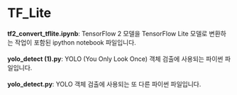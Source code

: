 # TF_Lite

**tf2_convert_tflite.ipynb**: TensorFlow 2 모델을 TensorFlow Lite 모델로 변환하는 작업이 포함된 ipython notebook 파일입니다. <br><br>
**yolo_detect (1).py**: YOLO (You Only Look Once) 객체 검출에 사용되는 파이썬 파일입니다. <br><br>
**yolo_detect.py**: YOLO 객체 검출에 사용되는 또 다른 파이썬 파일입니다.
